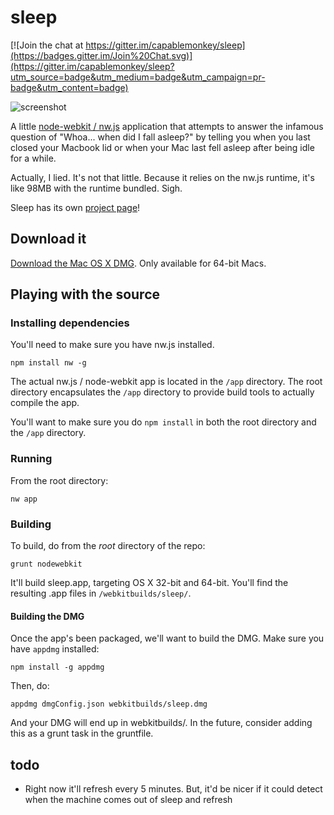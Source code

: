 # sleep

[![Join the chat at https://gitter.im/capablemonkey/sleep](https://badges.gitter.im/Join%20Chat.svg)](https://gitter.im/capablemonkey/sleep?utm_source=badge&utm_medium=badge&utm_campaign=pr-badge&utm_content=badge)

![screenshot](https://cloud.githubusercontent.com/assets/1661310/6768116/df5ce18e-d02e-11e4-9332-99717bd20294.png)

A little [node-webkit / nw.js](https://github.com/nwjs/nw.js/) application that attempts to answer the infamous question of "Whoa... when did I fall asleep?" by telling you when you last closed your Macbook lid or when your Mac last fell asleep after being idle for a while.  

Actually, I lied.  It's not that little.  Because it relies on the nw.js runtime, it's like 98MB with the runtime bundled.  Sigh.

Sleep has its own [project page](http://capablemonkey.github.io/sleep/)!

## Download it

[Download the Mac OS X DMG](https://github.com/capablemonkey/sleep/raw/build/webkitbuilds/sleep.dmg).  Only available for 64-bit Macs.

## Playing with the source

### Installing dependencies
You'll need to make sure you have nw.js installed.

`npm install nw -g`

The actual nw.js / node-webkit app is located in the `/app` directory.  The root directory encapsulates the `/app` directory to provide build tools to actually compile the app.  

You'll want to make sure you do `npm install` in both the root directory and the `/app` directory.

### Running
From the root directory:

`nw app`

### Building
To build, do from the *root* directory of the repo:

`grunt nodewebkit`

It'll build sleep.app, targeting OS X 32-bit and 64-bit.  You'll find the resulting .app files in `/webkitbuilds/sleep/`.

#### Building the DMG
Once the app's been packaged, we'll want to build the DMG.  Make sure you have `appdmg` installed:

`npm install -g appdmg`

Then, do:

`appdmg dmgConfig.json webkitbuilds/sleep.dmg`

And your DMG will end up in webkitbuilds/.  In the future, consider adding this as a grunt task in the gruntfile.

## todo

- Right now it'll refresh every 5 minutes.  But, it'd be nicer if it could detect when the machine comes out of sleep and refresh
